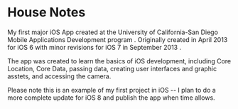 House Notes
==========

My first major iOS App created at the University of California-San Diego Mobile Applications Development program .
Originally created in April 2013 for iOS 6 with minor revisions for iOS 7 in September 2013 .

The app was created to learn the basics of iOS development, including Core Location, Core Data, passing data, creating user interfaces and graphic asstets, and accessing the camera.

Please note this is an example of my first project in iOS -- I plan to do a more complete update for iOS 8 and publish the app when time allows.
